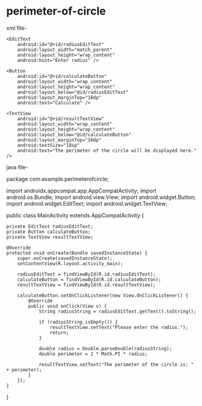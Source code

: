 # perimeter-of-circle
xml file-
<?xml version="1.0" encoding="utf-8"?>
<RelativeLayout xmlns:android="http://schemas.android.com/apk/res/android"
    xmlns:tools="http://schemas.android.com/tools"
    android:layout_width="match_parent"
    android:layout_height="match_parent"
    android:padding="16dp"
    tools:context=".MainActivity">

    <EditText
        android:id="@+id/radiusEditText"
        android:layout_width="match_parent"
        android:layout_height="wrap_content"
        android:hint="Enter radius" />

    <Button
        android:id="@+id/calculateButton"
        android:layout_width="wrap_content"
        android:layout_height="wrap_content"
        android:layout_below="@id/radiusEditText"
        android:layout_marginTop="16dp"
        android:text="Calculate" />

    <TextView
        android:id="@+id/resultTextView"
        android:layout_width="wrap_content"
        android:layout_height="wrap_content"
        android:layout_below="@id/calculateButton"
        android:layout_marginTop="16dp"
        android:textSize="18sp"
        android:text="The perimeter of the circle will be displayed here." />

</RelativeLayout>

java file-

package com.example.perimeterofcircle;

import androidx.appcompat.app.AppCompatActivity;
import android.os.Bundle;
import android.view.View;
import android.widget.Button;
import android.widget.EditText;
import android.widget.TextView;

public class MainActivity extends AppCompatActivity {

    private EditText radiusEditText;
    private Button calculateButton;
    private TextView resultTextView;

    @Override
    protected void onCreate(Bundle savedInstanceState) {
        super.onCreate(savedInstanceState);
        setContentView(R.layout.activity_main);

        radiusEditText = findViewById(R.id.radiusEditText);
        calculateButton = findViewById(R.id.calculateButton);
        resultTextView = findViewById(R.id.resultTextView);

        calculateButton.setOnClickListener(new View.OnClickListener() {
            @Override
            public void onClick(View v) {
                String radiusString = radiusEditText.getText().toString();

                if (radiusString.isEmpty()) {
                    resultTextView.setText("Please enter the radius.");
                    return;
                }

                double radius = Double.parseDouble(radiusString);
                double perimeter = 2 * Math.PI * radius;

                resultTextView.setText("The perimeter of the circle is: " + perimeter);
            }
        });
    }
}

